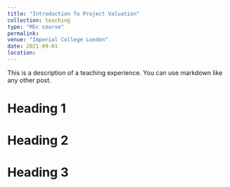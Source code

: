 ```yaml
---
title: "Introduction To Project Valuation"
collection: teaching
type: "MSc course"
permalink:
venue: "Imperial College London"
date: 2021-09-01
location:
---
```


This is a description of a teaching experience. You can use markdown like any other post.

Heading 1
======

Heading 2
======

Heading 3
======
